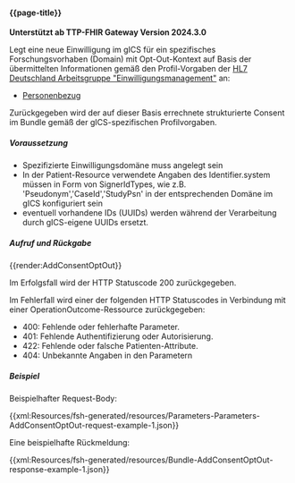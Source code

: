 #### {{page-title}}

**Unterstützt ab TTP-FHIR Gateway Version 2024.3.0**

Legt eine neue Einwilligung im gICS für ein spezifisches Forschungsvorhaben (Domain) mit Opt-Out-Kontext auf Basis der übermittelten Informationen gemäß den Profil-Vorgaben der [HL7 Deutschland Arbeitsgruppe "Einwilligungsmanagement"](https://ig.fhir.de/einwilligungsmanagement/stable/) an:
- [Personenbezug](https://ig.fhir.de/einwilligungsmanagement/stable/Patient.html)

Zurückgegeben wird der auf dieser Basis errechnete strukturierte Consent im Bundle gemäß der gICS-spezifischen Profilvorgaben.

##### **Voraussetzung**
- Spezifizierte Einwilligungsdomäne muss angelegt sein
- In der Patient-Resource verwendete Angaben des Identifier.system müssen in Form von SignerIdTypes, wie z.B. 'Pseudonym','CaseId','StudyPsn' in der entsprechenden Domäne im gICS konfiguriert sein
- eventuell vorhandene IDs (UUIDs) werden während der Verarbeitung durch gICS-eigene UUIDs ersetzt.

##### **Aufruf und Rückgabe**
{{render:AddConsentOptOut}}

Im Erfolgsfall wird der HTTP Statuscode 200 zurückgegeben.

Im Fehlerfall wird einer der folgenden HTTP Statuscodes in Verbindung mit einer OperationOutcome-Ressource zurückgegeben:
* 400: Fehlende oder fehlerhafte Parameter.
* 401: Fehlende Authentifizierung oder Autorisierung.
* 422: Fehlende oder falsche Patienten-Attribute.
* 404: Unbekannte Angaben in den Parametern   

##### **Beispiel**
Beispielhafter Request-Body:

{{xml:Resources/fsh-generated/resources/Parameters-Parameters-AddConsentOptOut-request-example-1.json}}

Eine beispielhafte Rückmeldung:

{{xml:Resources/fsh-generated/resources/Bundle-AddConsentOptOut-response-example-1.json}}
